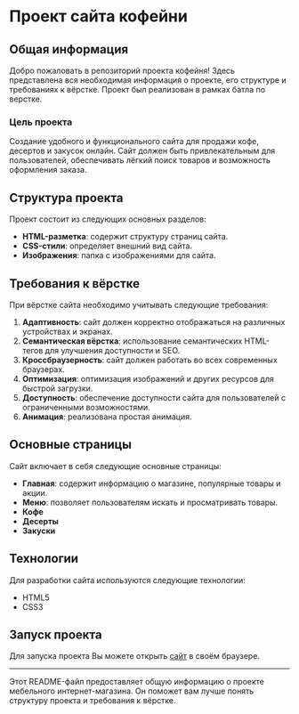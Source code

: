 # Проект сайта кофейни

## Общая информация

Добро пожаловать в репозиторий проекта кофейня! Здесь представлена вся необходимая информация о проекте, его структуре и требованиях к вёрстке. Проект был реализован в рамках батла по верстке.

### Цель проекта

Создание удобного и функционального сайта для продажи кофе, десертов и закусок онлайн. Сайт должен быть привлекательным для пользователей, обеспечивать лёгкий поиск товаров и возможность оформления заказа.

## Структура проекта

Проект состоит из следующих основных разделов:

- **HTML-разметка**: содержит структуру страниц сайта.
- **CSS-стили**: определяет внешний вид сайта.
- **Изображения**: папка с изображениями для сайта.

## Требования к вёрстке

При вёрстке сайта необходимо учитывать следующие требования:

1. **Адаптивность**: сайт должен корректно отображаться на различных устройствах и экранах.
2. **Семантическая вёрстка**: использование семантических HTML-тегов для улучшения доступности и SEO.
3. **Кроссбраузерность**: сайт должен работать во всех современных браузерах.
4. **Оптимизация**: оптимизация изображений и других ресурсов для быстрой загрузки.
5. **Доступность**: обеспечение доступности сайта для пользователей с ограниченными возможностями.
6. **Анимация**: реализована простая анимация.

## Основные страницы

Сайт включает в себя следующие основные страницы:

- **Главная**: содержит информацию о магазине, популярные товары и акции.
- **Меню**: позволяет пользователям искать и просматривать товары.
- **Кофе**
- **Десерты**
- **Закуски**

## Технологии

Для разработки сайта используются следующие технологии:

- HTML5
- CSS3


## Запуск проекта

Для запуска проекта Вы можете открыть [сайт](https://irinatab.github.io/batl/) в своём браузере.


---

Этот README-файл предоставляет общую информацию о проекте мебельного интернет-магазина. Он поможет вам лучше понять структуру проекта и требования к вёрстке.
